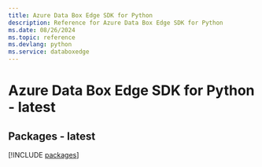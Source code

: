```yaml
---
title: Azure Data Box Edge SDK for Python
description: Reference for Azure Data Box Edge SDK for Python
ms.date: 08/26/2024
ms.topic: reference
ms.devlang: python
ms.service: databoxedge
---
```

# Azure Data Box Edge SDK for Python - latest
## Packages - latest
[!INCLUDE [packages](data-box-edge-index.md)]
